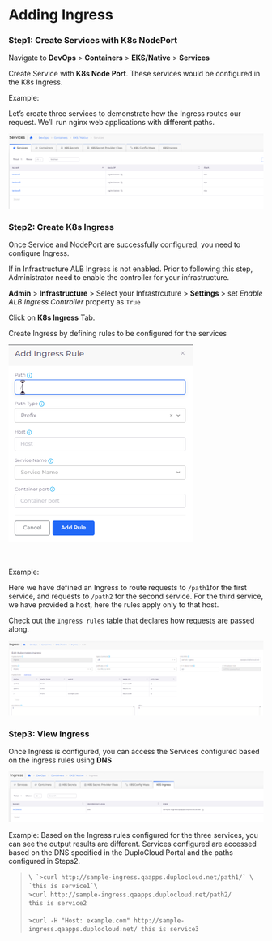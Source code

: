 # Adding Ingress

### Step1: Create Services with K8s NodePort

Navigate to **DevOps** > **Containers** > **EKS/Native** > **Services**

Create Service with **K8s Node Port**. These services would be configured in the K8s Ingress.

Example:

Let’s create three services to demonstrate how the Ingress routes our request. We’ll run nginx web applications with different paths.

![Services Page](<../../../.gitbook/assets/image (16).png>)

### Step2: Create K8s Ingress

Once Service and NodePort are successfully configured, you need to configure Ingress.

If in Infrastructure ALB Ingress is not enabled. Prior to following this step, Administrator need to enable the controller for your infrastructure.

**Admin** > **Infrastructure** > Select your Infrastrcuture > **Settings** > set _Enable ALB Ingress Controller_ property as `True`

Click on **K8s Ingress** Tab.

Create Ingress by defining rules to be configured for the services

![K8s Ingress Tab](<../../../.gitbook/assets/image (57) (1).png>)

\
\
Example:

Here we have defined an Ingress to route requests to `/path1`for the first service, and requests to `/path2` for the second service. For the third service, we have provided a host, here the rules apply only to that host.

&#x20;Check out the `Ingress rules` table that declares how requests are passed along.

![Ingress Page](<../../../.gitbook/assets/image (13) (4).png>)

### Step3: View Ingress

Once Ingress is configured, you can access the Services configured based on the ingress rules using **DNS**

![K8s Ingress Tab](<../../../.gitbook/assets/image (18).png>)

Example:  Based on the Ingress rules configured for the three services, you can see the output results are different. Services configured are accessed based on the DNS specified in the DuploCloud Portal and the paths configured in Steps2.

> ``\
> `>curl http://sample-ingress.qaapps.duplocloud.net/path1/` \
> `this is service1`\
> ``\
> `>curl http://sample-ingress.qaapps.duplocloud.net/path2/` \
> `this is service2`\
> \
> `>curl -H "Host: example.com" http://sample-ingress.qaapps.duplocloud.net/ this is service3`
